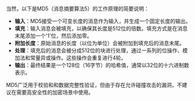 当然，以下是MD5（消息摘要算法5）的工作原理的简要说明：

- **输入**：MD5接受一个可变长度的消息作为输入，并生成一个固定长度的输出。
- **填充**：输入消息会被填充，以确保其长度是512位的倍数。填充方式是在消息末尾添加一个'1'位，然后添加零。
- **附加长度**：原始消息的长度（以位为单位）会被附加到填充后的消息末尾。
- **处理**：填充后的消息会被分成512位的块进行处理，通过一系列的位操作、模加法和常量异或操作。这些操作会重复进行4轮。
- **输出**：最终结果是一个128位（16字节）的哈希值，通常以32位的十六进制数表示。

MD5广泛用于校验和和数据完整性验证，但由于存在允许碰撞攻击的漏洞，不建议在需要高安全性的加密场景中使用。